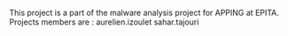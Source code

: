 This project is a part of the malware analysis project for APPING at EPITA.
Projects members are :
aurelien.izoulet
sahar.tajouri

